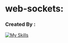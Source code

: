 # web-sockets:

### Created By :

[![My Skills](https://skillicons.dev/icons?i=js,typescript,docker&theme=dark)](https://skillicons.dev)
